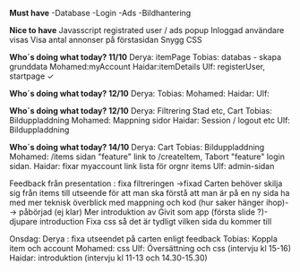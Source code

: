 **Must have**
-Database
-Login
-Ads
-Bildhantering



**Nice to have**
Javasscript registrated user / ads popup
Inloggad användare visas
Visa antal annonser på förstasidan
Snygg CSS




**Who´s doing what today? 11/10**
Derya: itemPage
Tobias: databas - skapa grunddata 
Mohamed:myAccount
Haidar:itemDetails
Ulf: registerUser, startpage ✓

**Who´s doing what today? 12/10**
Derya:
Tobias:
Mohamed:
Haidar:
Ulf:

**Who´s doing what today? 12/10**
Derya: Filtrering Stad etc, Cart
Tobias: Bilduppladdning
Mohamed: Mappning sidor
Haidar: Session / logout etc
Ulf: Bilduppladdning

**Who´s doing what today? 14/10**
Derya: Cart
Tobias: Bilduppladdning
Mohamed: /items sidan "feature" link to /createItem,
Tabort "feature" login sidan.
Haidar: fixar myaccount link lista för orgnr items
Ulf: admin-sidan

Feedback från presentation : 
fixa filtreringen ->fixad
Carten behöver skilja sig från items till utseende för att man ska förstå att man är på en ny sida
ha med mer teknisk överblick med mappning och kod (hur saker hänger ihop)--> påbörjad (ej klar)
Mer introduktion av Givit som app (första slide ?)- djupare introduction
Fixa css så det är tydligt vilken sida du kommer till

Onsdag: 
Derya : fixa utseendet på carten enligt feedback 
Tobias: Koppla item och account
Mohamed: css
Ulf: Översättning och css (intervju kl 15-16)
Haidar: introduktion (intervju kl 11-13 och 14.30-15.30)
